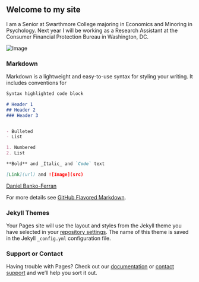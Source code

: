 ## Welcome to my site

I am a Senior at Swarthmore College majoring in Economics and Minoring in Psychology. Next year I will be working as a Research Assistant at the Consumer Financial Protection Bureau in Washington, DC. 

![Image](https://media.licdn.com/mpr/mpr/shrinknp_200_200/AAEAAQAAAAAAAAVSAAAAJDFjNGFjYzg0LTYxNzctNGY3Mi1iZjRiLTYzZjM0ZmUzZWIxNw.jpg)
### Markdown

Markdown is a lightweight and easy-to-use syntax for styling your writing. It includes conventions for

```markdown
Syntax highlighted code block

# Header 1
## Header 2
### Header 3


- Bulleted
- List

1. Numbered
2. List

**Bold** and _Italic_ and `Code` text

[Link](url) and ![Image](src)
```
<p>
<script type="text/javascript" src="https://platform.linkedin.com/badges/js/profile.js" async defer></script>

<div class="LI-profile-badge"  data-version="v1" data-size="medium" data-locale="en_US" data-type="horizontal" data-theme="light" data-vanity="daniel-banko-ferran-4584b951"><a class="LI-simple-link" href='https://www.linkedin.com/in/daniel-banko-ferran-4584b951?trk=profile-badge'>Daniel Banko-Ferran</a></div>
</p>

For more details see [GitHub Flavored Markdown](https://guides.github.com/features/mastering-markdown/).

### Jekyll Themes

Your Pages site will use the layout and styles from the Jekyll theme you have selected in your [repository settings](https://github.com/danielbanko/danielbanko.github.io/settings). The name of this theme is saved in the Jekyll `_config.yml` configuration file.

### Support or Contact

Having trouble with Pages? Check out our [documentation](https://help.github.com/categories/github-pages-basics/) or [contact support](https://github.com/contact) and we’ll help you sort it out.
